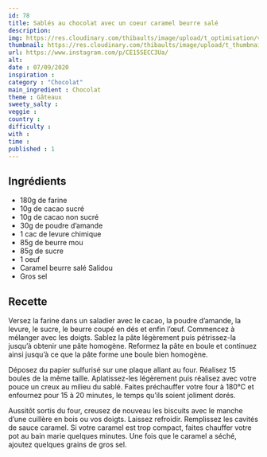 ```yaml
---
id: 78
title: Sablés au chocolat avec un coeur caramel beurre salé
description: 
img: https://res.cloudinary.com/thibaults/image/upload/t_optimisation/v1600456108/Recipes/20200907_sable_chocolat.jpg
thumbnail: https://res.cloudinary.com/thibaults/image/upload/t_thumbnail_josie/v1600456108/Recipes/20200907_sable_chocolat.jpg
url: https://www.instagram.com/p/CE15SECC3Ua/
alt: 
date : 07/09/2020
inspiration : 
category : "Chocolat"
main_ingredient : Chocolat
theme : Gâteaux
sweety_salty : 
veggie : 
country :
difficulty :
with : 
time : 
published : 1
---
```


## Ingrédients
 - 180g de farine
 - 10g de cacao sucré
 - 10g de cacao non sucré
 - 30g de poudre d’amande
 - 1 cac de levure chimique
 - 85g de beurre mou
 - 85g de sucre
 - 1 oeuf
 - Caramel beurre salé Salidou
 - Gros sel

## Recette
Versez la farine dans un saladier avec le cacao, la poudre d’amande, la levure, le sucre, le beurre coupé en dés et enfin l’œuf. Commencez à mélanger avec les doigts. Sablez la pâte légèrement puis pétrissez-la jusqu’à obtenir une pâte homogène. Reformez la pâte en boule et continuez ainsi jusqu’à ce que la pâte forme une boule bien homogène.

Déposez du papier sulfurisé sur une plaque allant au four. Réalisez 15 boules de la même taille. Aplatissez-les légèrement puis réalisez avec votre pouce un creux au milieu du sablé. Faites préchauffer votre four à 180°C et enfournez pour 15 à 20 minutes, le temps qu’ils soient joliment dorés.

Aussitôt sortis du four, creusez de nouveau les biscuits avec le manche d’une cuillère en bois ou vos doigts. Laissez refroidir. Remplissez les cavités de sauce caramel. Si votre caramel est trop compact, faites chauffer votre pot au bain marie quelques minutes. Une fois que le caramel a séché, ajoutez quelques grains de gros sel.
